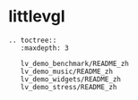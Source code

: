 # littlevgl

```{eval-rst}
.. toctree::
   :maxdepth: 3

   lv_demo_benchmark/README_zh
   lv_demo_music/README_zh
   lv_demo_widgets/README_zh
   lv_demo_stress/README_zh
```
